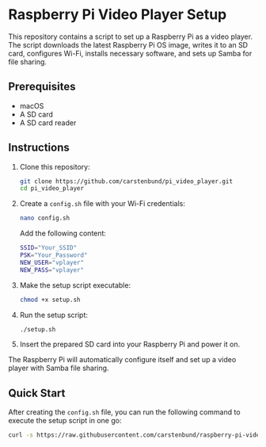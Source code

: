 # Raspberry Pi Video Player Setup

This repository contains a script to set up a Raspberry Pi as a video player. The script downloads the latest Raspberry Pi OS image, writes it to an SD card, configures Wi-Fi, installs necessary software, and sets up Samba for file sharing.

## Prerequisites

- macOS
- A SD card
- A SD card reader

## Instructions

1. Clone this repository:

    ```bash
    git clone https://github.com/carstenbund/pi_video_player.git
    cd pi_video_player
    ```

2. Create a `config.sh` file with your Wi-Fi credentials:

    ```bash
    nano config.sh
    ```

    Add the following content:

    ```bash
    SSID="Your_SSID"
    PSK="Your_Password"
    NEW_USER="vplayer"
    NEW_PASS="vplayer"

    ```

3. Make the setup script executable:

    ```bash
    chmod +x setup.sh
    ```

4. Run the setup script:

    ```bash
    ./setup.sh
    ```

5. Insert the prepared SD card into your Raspberry Pi and power it on.

The Raspberry Pi will automatically configure itself and set up a video player with Samba file sharing.

## Quick Start

After creating the `config.sh` file, you can run the following command to execute the setup script in one go:

```bash
curl -s https://raw.githubusercontent.com/carstenbund/raspberry-pi-video-player-setup/main/pi_video_player.sh | bash
